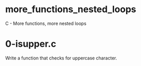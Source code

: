 # more_functions_nested_loops
C - More functions, more nested loops

# 0-isupper.c
Write a function that checks for uppercase character.

